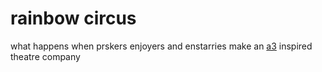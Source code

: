 # rainbow circus
what happens when prskers enjoyers and enstarries make an <a href="yaycupcake.com/a3/index.php?title=Main_Page">a3</a> inspired theatre company

